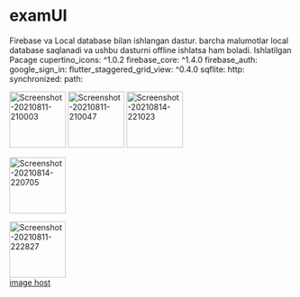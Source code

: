 # examUI
Firebase va Local database bilan ishlangan dastur.
barcha malumotlar local database saqlanadi va ushbu dasturni offline ishlatsa ham boladi. 
Ishlatilgan Pacage
cupertino_icons: ^1.0.2
  firebase_core: ^1.4.0
  firebase_auth:
  google_sign_in:
  flutter_staggered_grid_view: ^0.4.0
  sqflite:
  http:
  synchronized:
  path:
  
<a href="https://ibb.co/S5my3HY"><img src="https://i.ibb.co/NtNCyfD/Screenshot-20210811-210003.jpg" alt="Screenshot-20210811-210003" border="0" width =100></a>
<a href="https://ibb.co/1JF8CQ0"><img src="https://i.ibb.co/gFkz09r/Screenshot-20210811-210047.jpg" alt="Screenshot-20210811-210047" border="0" width =100></a>
<a href="https://ibb.co/WpcCnpp"><img src="https://i.ibb.co/vvJ91vv/Screenshot-20210814-221023.jpg" alt="Screenshot-20210814-221023" border="0" width = 100></a>

<a href="https://ibb.co/WnVL2Dx"><img src="https://i.ibb.co/gy4xRvj/Screenshot-20210814-220705.jpg" alt="Screenshot-20210814-220705" border="0" width = 100></a>

<a href="https://ibb.co/9tc2N64"><img src="https://i.ibb.co/dgj6rFp/Screenshot-20210811-222827.jpg" alt="Screenshot-20210811-222827" border="0" width =100 ></a><br /><a target='_blank' href='https://imgbb.com/'>image host</a><br />
